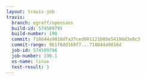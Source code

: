 ```yaml
---
layout: travis-job
travis:
  branch: egraff/opensans
  build-id: 574509795
  build-number: 190
  commit: 718844a9016dfa37ced601121b05e54186d3e8c3
  commit-range: 961f8dd160f7...718844a9016d
  job-id: 574509796
  job-number: 190.1
  os-name: linux
  test-result: 1
---
```

